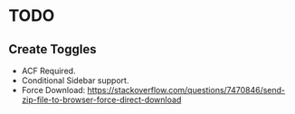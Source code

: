 # TODO

## Create Toggles
* ACF Required.
* Conditional Sidebar support.
* Force Download: https://stackoverflow.com/questions/7470846/send-zip-file-to-browser-force-direct-download
